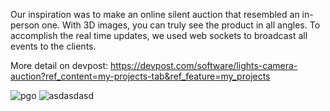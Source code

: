 Our inspiration was to make an online silent auction that resembled an in-person one. With 3D images, you can truly see the product in all angles. To accomplish the real time updates, we used web sockets to broadcast all events to the clients.

More detail on devpost: https://devpost.com/software/lights-camera-auction?ref_content=my-projects-tab&ref_feature=my_projects



![pgo](https://github.com/user-attachments/assets/63378af1-b42b-493e-a006-41d59a173886)
![asdasdasd](https://github.com/user-attachments/assets/e28b879b-8272-46f4-9ac3-df6029c51da7)
